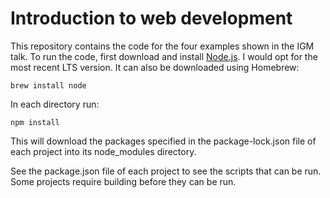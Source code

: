 # Introduction to web development

This repository contains the code for the four examples shown in the IGM talk.
To run the code, first download and install [Node.js](https://nodejs.org/en/).
I would opt for the most recent LTS version. It can also be downloaded using
Homebrew:

```
brew install node
```

In each directory run:

```
npm install
```

This will download the packages specified in the package-lock.json file of each
project into its node_modules directory.

See the package.json file of each project to see the scripts that can be run.
Some projects require building before they can be run. 
